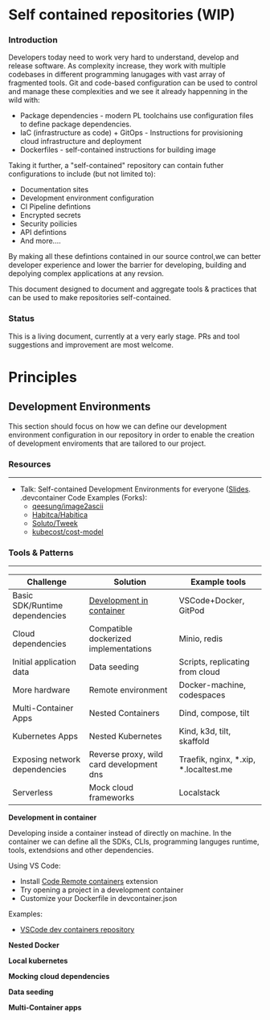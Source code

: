 # Self contained repositories (WIP)

### Introduction

Developers today need to work very hard to understand, develop and release software.
As complexity increase, they work with multiple codebases in different programming lanugages with vast array of fragmented tools.
Git and code-based configuration can be used to control and manage these complexities and we see it already happenning in the wild with:
- Package dependencies - modern PL toolchains use configuration files to define package dependencies.
- IaC (infrastructure as code) + GitOps - Instructions for provisioning cloud infrastructure and deployment  
- Dockerfiles - self-contained instructions for building image 

Taking it further, a "self-contained" repository can contain futher configurations to include (but not limited to):
- Documentation sites
- Development environment configuration
- CI Pipeline defintions
- Encrypted secrets
- Security poilicies
- API defintions
- And more....

By making all these defintions contained in our source control,we can better developer experience and lower the barrier for developing, building and depolying complex applications at any revsion.

This document designed to document and aggregate tools & practices that can be used to make repositories self-contained.

### Status

This is a living document, currently at a very early stage.
PRs and tool suggestions and improvement are most welcome.  

  
# Principles

## Development Environments


This section should focus on how we can define our development environment configuration in our repository in order to enable the creation of development enviroments that are tailored to our project.

### Resources
----------

- Talk: Self-contained Development Environments for everyone ([Slides](https://www.slideshare.net/yshayy/instant-developer-onboarding-with-self-contained-repositories).  
  .devcontainer Code Examples (Forks):  
  - [qeesung/image2ascii](https://github.com/Yshayy/image2ascii/tree/master/.devcontainer)
  - [Habitca/Habitica](https://github.com/Yshayy/habitica/tree/develop/.devcontainer)
  - [Soluto/Tweek](https://github.com/Soluto/tweek/tree/master/.devcontainer)
  - [kubecost/cost-model](https://github.com/Yshayy/cost-model/tree/develop/.devcontainer)


### Tools & Patterns
--------------


| Challenge                       	| Solution                                 	| Example tools                         	|
|---------------------------------	|------------------------------------------	|---------------------------------------	|
| Basic SDK/Runtime dependencies  	| [Development in container](#development-in-container)                 	| VSCode+Docker, GitPod                 	|
| Cloud dependencies              	| Compatible dockerized implementations    	| Minio, redis                          	|
| Initial application data        	| Data seeding                             	| Scripts, replicating from cloud       	|
| More hardware                   	| Remote environment                       	| Docker-machine, codespaces            	|
| Multi-Container Apps            	| Nested Containers                        	| Dind, compose, tilt                   	|
| Kubernetes Apps                 	| Nested Kubernetes                        	| Kind, k3d, tilt, skaffold             	|
| Exposing network dependencies   	| Reverse proxy, wild card development dns 	| Traefik, nginx, *.xip, *.localtest.me 	|
| Serverless                      	| Mock cloud frameworks                    	| Localstack                            	|

**<a name="development-in-container"></a>Development in container** 

  Developing inside a container instead of directly on machine.
  In the container we can define all the SDKs, CLIs, programming languges runtime, tools, extendsions and other dependencies.
  
  Using VS Code:  
  - Install [Code Remote containers](https://marketplace.visualstudio.com/items?itemName=ms-vscode-remote.remote-containers) extension
  - Try opening a project in a development container
  - Customize your Dockerfile in devcontainer.json

  Examples:
  - [VSCode dev containers repository](https://github.com/microsoft/vscode-dev-containers/tree/main/containers)


**Nested Docker**

**Local kubernetes**

**Mocking cloud dependencies**

**Data seeding**

**Multi-Container apps**

